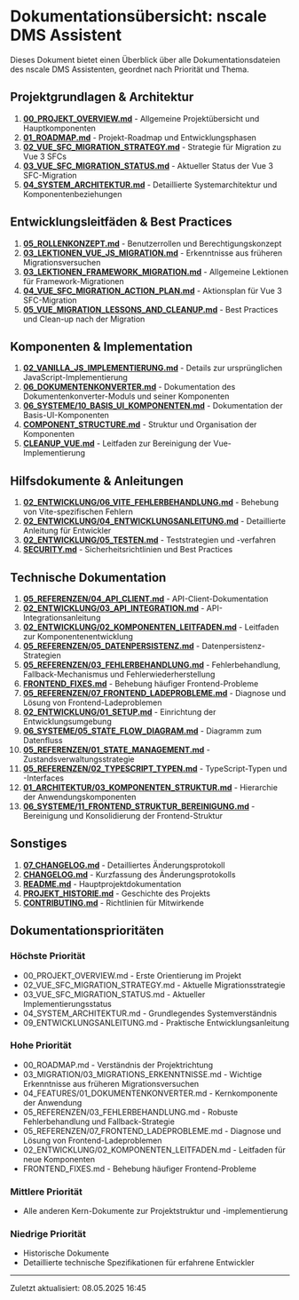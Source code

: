 # Dokumentationsübersicht: nscale DMS Assistent

Dieses Dokument bietet einen Überblick über alle Dokumentationsdateien des nscale DMS Assistenten, geordnet nach Priorität und Thema.

## Projektgrundlagen & Architektur

1. **[00_PROJEKT_OVERVIEW.md](./00_PROJEKT_OVERVIEW.md)** - Allgemeine Projektübersicht und Hauptkomponenten
2. **[01_ROADMAP.md](./01_ROADMAP.md)** - Projekt-Roadmap und Entwicklungsphasen
3. **[02_VUE_SFC_MIGRATION_STRATEGY.md](./02_VUE_SFC_MIGRATION_STRATEGY.md)** - Strategie für Migration zu Vue 3 SFCs
4. **[03_VUE_SFC_MIGRATION_STATUS.md](./03_VUE_SFC_MIGRATION_STATUS.md)** - Aktueller Status der Vue 3 SFC-Migration
5. **[04_SYSTEM_ARCHITEKTUR.md](./04_SYSTEM_ARCHITEKTUR.md)** - Detaillierte Systemarchitektur und Komponentenbeziehungen

## Entwicklungsleitfäden & Best Practices

1. **[05_ROLLENKONZEPT.md](./05_ROLLENKONZEPT.md)** - Benutzerrollen und Berechtigungskonzept
2. **[03_LEKTIONEN_VUE_JS_MIGRATION.md](./03_LEKTIONEN_VUE_JS_MIGRATION.md)** - Erkenntnisse aus früheren Migrationsversuchen
3. **[03_LEKTIONEN_FRAMEWORK_MIGRATION.md](./03_LEKTIONEN_FRAMEWORK_MIGRATION.md)** - Allgemeine Lektionen für Framework-Migrationen
4. **[04_VUE_SFC_MIGRATION_ACTION_PLAN.md](./04_VUE_SFC_MIGRATION_ACTION_PLAN.md)** - Aktionsplan für Vue 3 SFC-Migration
5. **[05_VUE_MIGRATION_LESSONS_AND_CLEANUP.md](./05_VUE_MIGRATION_LESSONS_AND_CLEANUP.md)** - Best Practices und Clean-up nach der Migration

## Komponenten & Implementation

1. **[02_VANILLA_JS_IMPLEMENTIERUNG.md](./02_VANILLA_JS_IMPLEMENTIERUNG.md)** - Details zur ursprünglichen JavaScript-Implementierung
2. **[06_DOKUMENTENKONVERTER.md](./06_DOKUMENTENKONVERTER.md)** - Dokumentation des Dokumentenkonverter-Moduls und seiner Komponenten
3. **[06_SYSTEME/10_BASIS_UI_KOMPONENTEN.md](./06_SYSTEME/10_BASIS_UI_KOMPONENTEN.md)** - Dokumentation der Basis-UI-Komponenten
4. **[COMPONENT_STRUCTURE.md](./COMPONENT_STRUCTURE.md)** - Struktur und Organisation der Komponenten
5. **[CLEANUP_VUE.md](./CLEANUP_VUE.md)** - Leitfaden zur Bereinigung der Vue-Implementierung

## Hilfsdokumente & Anleitungen

1. **[02_ENTWICKLUNG/06_VITE_FEHLERBEHANDLUNG.md](./02_ENTWICKLUNG/06_VITE_FEHLERBEHANDLUNG.md)** - Behebung von Vite-spezifischen Fehlern
2. **[02_ENTWICKLUNG/04_ENTWICKLUNGSANLEITUNG.md](./02_ENTWICKLUNG/04_ENTWICKLUNGSANLEITUNG.md)** - Detaillierte Anleitung für Entwickler
3. **[02_ENTWICKLUNG/05_TESTEN.md](./02_ENTWICKLUNG/05_TESTEN.md)** - Teststrategien und -verfahren
4. **[SECURITY.md](./SECURITY.md)** - Sicherheitsrichtlinien und Best Practices

## Technische Dokumentation

1. **[05_REFERENZEN/04_API_CLIENT.md](./05_REFERENZEN/04_API_CLIENT.md)** - API-Client-Dokumentation
2. **[02_ENTWICKLUNG/03_API_INTEGRATION.md](./02_ENTWICKLUNG/03_API_INTEGRATION.md)** - API-Integrationsanleitung
3. **[02_ENTWICKLUNG/02_KOMPONENTEN_LEITFADEN.md](./02_ENTWICKLUNG/02_KOMPONENTEN_LEITFADEN.md)** - Leitfaden zur Komponentenentwicklung
4. **[05_REFERENZEN/05_DATENPERSISTENZ.md](./05_REFERENZEN/05_DATENPERSISTENZ.md)** - Datenpersistenz-Strategien
5. **[05_REFERENZEN/03_FEHLERBEHANDLUNG.md](./05_REFERENZEN/03_FEHLERBEHANDLUNG.md)** - Fehlerbehandlung, Fallback-Mechanismus und Fehlerwiederherstellung
6. **[FRONTEND_FIXES.md](./FRONTEND_FIXES.md)** - Behebung häufiger Frontend-Probleme
7. **[05_REFERENZEN/07_FRONTEND_LADEPROBLEME.md](./05_REFERENZEN/07_FRONTEND_LADEPROBLEME.md)** - Diagnose und Lösung von Frontend-Ladeproblemen
8. **[02_ENTWICKLUNG/01_SETUP.md](./02_ENTWICKLUNG/01_SETUP.md)** - Einrichtung der Entwicklungsumgebung
9. **[06_SYSTEME/05_STATE_FLOW_DIAGRAM.md](./06_SYSTEME/05_STATE_FLOW_DIAGRAM.md)** - Diagramm zum Datenfluss
10. **[05_REFERENZEN/01_STATE_MANAGEMENT.md](./05_REFERENZEN/01_STATE_MANAGEMENT.md)** - Zustandsverwaltungsstrategie
11. **[05_REFERENZEN/02_TYPESCRIPT_TYPEN.md](./05_REFERENZEN/02_TYPESCRIPT_TYPEN.md)** - TypeScript-Typen und -Interfaces
12. **[01_ARCHITEKTUR/03_KOMPONENTEN_STRUKTUR.md](./01_ARCHITEKTUR/03_KOMPONENTEN_STRUKTUR.md)** - Hierarchie der Anwendungskomponenten
13. **[06_SYSTEME/11_FRONTEND_STRUKTUR_BEREINIGUNG.md](./06_SYSTEME/11_FRONTEND_STRUKTUR_BEREINIGUNG.md)** - Bereinigung und Konsolidierung der Frontend-Struktur

## Sonstiges

1. **[07_CHANGELOG.md](./07_CHANGELOG.md)** - Detailliertes Änderungsprotokoll
2. **[CHANGELOG.md](./CHANGELOG.md)** - Kurzfassung des Änderungsprotokolls
3. **[README.md](./README.md)** - Hauptprojektdokumentation
4. **[PROJEKT_HISTORIE.md](./PROJEKT_HISTORIE.md)** - Geschichte des Projekts
5. **[CONTRIBUTING.md](./CONTRIBUTING.md)** - Richtlinien für Mitwirkende

## Dokumentationsprioritäten

### Höchste Priorität
- 00_PROJEKT_OVERVIEW.md - Erste Orientierung im Projekt
- 02_VUE_SFC_MIGRATION_STRATEGY.md - Aktuelle Migrationsstrategie
- 03_VUE_SFC_MIGRATION_STATUS.md - Aktueller Implementierungsstatus
- 04_SYSTEM_ARCHITEKTUR.md - Grundlegendes Systemverständnis
- 09_ENTWICKLUNGSANLEITUNG.md - Praktische Entwicklungsanleitung

### Hohe Priorität
- 00_ROADMAP.md - Verständnis der Projektrichtung
- 03_MIGRATION/03_MIGRATIONS_ERKENNTNISSE.md - Wichtige Erkenntnisse aus früheren Migrationsversuchen
- 04_FEATURES/01_DOKUMENTENKONVERTER.md - Kernkomponente der Anwendung
- 05_REFERENZEN/03_FEHLERBEHANDLUNG.md - Robuste Fehlerbehandlung und Fallback-Strategie
- 05_REFERENZEN/07_FRONTEND_LADEPROBLEME.md - Diagnose und Lösung von Frontend-Ladeproblemen
- 02_ENTWICKLUNG/02_KOMPONENTEN_LEITFADEN.md - Leitfaden für neue Komponenten
- FRONTEND_FIXES.md - Behebung häufiger Frontend-Probleme

### Mittlere Priorität
- Alle anderen Kern-Dokumente zur Projektstruktur und -implementierung

### Niedrige Priorität
- Historische Dokumente
- Detaillierte technische Spezifikationen für erfahrene Entwickler

---

Zuletzt aktualisiert: 08.05.2025 16:45